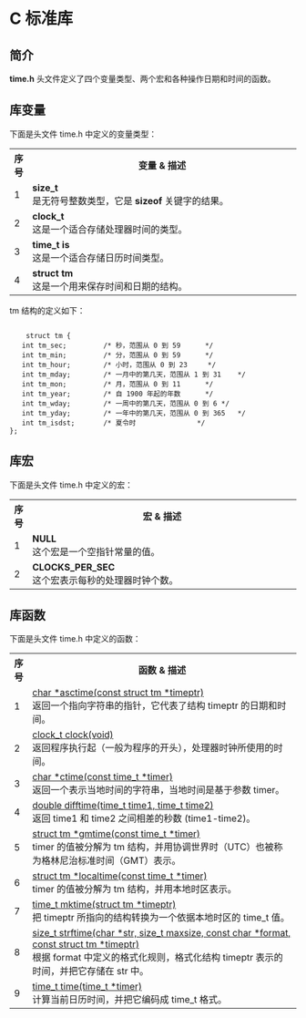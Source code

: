 # C 标准库

## 简介

**time.h** 头文件定义了四个变量类型、两个宏和各种操作日期和时间的函数。

## 库变量

下面是头文件 time.h 中定义的变量类型：

</p> <table > <tr><th style="width:5%">序号</th><th>变量 &amp; 描述</th></tr> <tr><td>1</td><td><b>size_t </b><br />是无符号整数类型，它是 <b>sizeof</b> 关键字的结果。</td></tr> <tr><td>2</td><td><b>clock_t </b><br />这是一个适合存储处理器时间的类型。</td></tr> <tr><td>3</td><td><b>time_t is </b><br />这是一个适合存储日历时间类型。</td></tr> <tr><td>4</td><td><b>struct tm </b><br />这是一个用来保存时间和日期的结构。</td></tr> </table> <p>

tm 结构的定义如下：

```

    struct tm {
   int tm_sec;         /* 秒，范围从 0 到 59		*/
   int tm_min;         /* 分，范围从 0 到 59		*/
   int tm_hour;        /* 小时，范围从 0 到 23		*/
   int tm_mday;        /* 一月中的第几天，范围从 1 到 31	*/
   int tm_mon;         /* 月，范围从 0 到 11		*/
   int tm_year;        /* 自 1900 年起的年数		*/
   int tm_wday;        /* 一周中的第几天，范围从 0 到 6	*/
   int tm_yday;        /* 一年中的第几天，范围从 0 到 365	*/
   int tm_isdst;       /* 夏令时				*/
};
```

## 库宏

下面是头文件 time.h 中定义的宏：

</p> <table > <tr><th style="width:5%">序号</th><th>宏 &amp; 描述</th></tr> <tr><td>1</td><td><b>NULL</b><br />这个宏是一个空指针常量的值。</td></tr> <tr><td>2</td><td><b>CLOCKS_PER_SEC </b><br />这个宏表示每秒的处理器时钟个数。</td></tr> </table> 

## 库函数

下面是头文件 time.h 中定义的函数：  
</p> <table > <tr><th style="width:5%">序号</th><th>函数 &amp; 描述</th></tr> <tr><td>1</td><td><a href="asctime.md">char *asctime(const struct tm *timeptr)</a><br />返回一个指向字符串的指针，它代表了结构 timeptr 的日期和时间。</td></tr> <tr><td>2</td><td><a href="clock.md">clock_t clock(void)</a><br />返回程序执行起（一般为程序的开头），处理器时钟所使用的时间。</td></tr> <tr><td>3</td><td><a href="ctime.md">char *ctime(const time_t *timer)</a><br />返回一个表示当地时间的字符串，当地时间是基于参数 timer。</td></tr> <tr><td>4</td><td><a href="difftime.md">double difftime(time_t time1, time_t time2)</a><br />返回 time1 和 time2 之间相差的秒数 (time1-time2)。</td></tr> <tr><td>5</td><td><a href="gmtime.md">struct tm *gmtime(const time_t *timer)</a><br />timer 的值被分解为 tm 结构，并用协调世界时（UTC）也被称为格林尼治标准时间（GMT）表示。</td></tr> <tr><td>6</td><td><a href="localtime.md">struct tm *localtime(const time_t *timer)</a><br />timer 的值被分解为 tm 结构，并用本地时区表示。</td></tr> <tr><td>7</td><td><a href="mktime.md">time_t mktime(struct tm *timeptr)</a><br />把 timeptr 所指向的结构转换为一个依据本地时区的 time_t 值。</td></tr> <tr><td>8</td><td><a href="strftime.md">size_t strftime(char *str, size_t maxsize, const char *format, const struct tm *timeptr)</a><br />根据 format 中定义的格式化规则，格式化结构 timeptr 表示的时间，并把它存储在 str 中。</td></tr> <tr><td>9</td><td><a href="time.md">time_t time(time_t *timer)</a><br />计算当前日历时间，并把它编码成 time_t 格式。</td></tr> </table> 